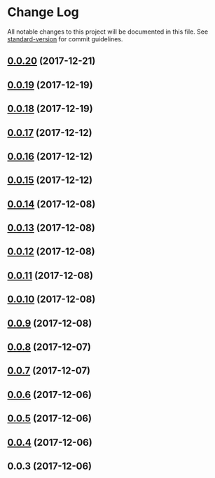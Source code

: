 # Change Log

All notable changes to this project will be documented in this file. See [standard-version](https://github.com/conventional-changelog/standard-version) for commit guidelines.

<a name="0.0.20"></a>
## [0.0.20](https://github.com/jiubao/lazi/compare/v0.0.19...v0.0.20) (2017-12-21)



<a name="0.0.19"></a>
## [0.0.19](https://github.com/jiubao/lazi/compare/v0.0.18...v0.0.19) (2017-12-19)



<a name="0.0.18"></a>
## [0.0.18](https://github.com/jiubao/lazi/compare/v0.0.17...v0.0.18) (2017-12-19)



<a name="0.0.17"></a>
## [0.0.17](https://github.com/jiubao/lazi/compare/v0.0.16...v0.0.17) (2017-12-12)



<a name="0.0.16"></a>
## [0.0.16](https://github.com/jiubao/lazi/compare/v0.0.15...v0.0.16) (2017-12-12)



<a name="0.0.15"></a>
## [0.0.15](https://github.com/jiubao/lazi/compare/v0.0.14...v0.0.15) (2017-12-12)



<a name="0.0.14"></a>
## [0.0.14](https://github.com/jiubao/lazi/compare/v0.0.13...v0.0.14) (2017-12-08)



<a name="0.0.13"></a>
## [0.0.13](https://github.com/jiubao/lazi/compare/v0.0.12...v0.0.13) (2017-12-08)



<a name="0.0.12"></a>
## [0.0.12](https://github.com/jiubao/lazi/compare/v0.0.11...v0.0.12) (2017-12-08)



<a name="0.0.11"></a>
## [0.0.11](https://github.com/jiubao/lazi/compare/v0.0.10...v0.0.11) (2017-12-08)



<a name="0.0.10"></a>
## [0.0.10](https://github.com/jiubao/lazi/compare/v0.0.9...v0.0.10) (2017-12-08)



<a name="0.0.9"></a>
## [0.0.9](https://github.com/jiubao/lazi/compare/v0.0.8...v0.0.9) (2017-12-08)



<a name="0.0.8"></a>
## [0.0.8](https://github.com/jiubao/lazi/compare/v0.0.7...v0.0.8) (2017-12-07)



<a name="0.0.7"></a>
## [0.0.7](https://github.com/jiubao/lazi/compare/v0.0.6...v0.0.7) (2017-12-07)



<a name="0.0.6"></a>
## [0.0.6](https://github.com/jiubao/lazi/compare/v0.0.5...v0.0.6) (2017-12-06)



<a name="0.0.5"></a>
## [0.0.5](https://github.com/jiubao/lazi/compare/v0.0.4...v0.0.5) (2017-12-06)



<a name="0.0.4"></a>
## [0.0.4](https://github.com/jiubao/lazi/compare/v0.0.3...v0.0.4) (2017-12-06)



<a name="0.0.3"></a>
## 0.0.3 (2017-12-06)
